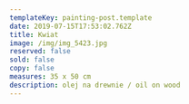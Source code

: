 ```yaml
---
templateKey: painting-post.template
date: 2019-07-15T17:53:02.762Z
title: Kwiat
image: /img/img_5423.jpg
reserved: false
sold: false
copy: false
measures: 35 x 50 cm
description: olej na drewnie / oil on wood
---
```


